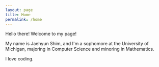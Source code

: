 ```yaml
---
layout: page
title: Home
permalink: /home
---
```


Hello there! Welcome to my page!

My name is Jaehyun Shim, and I'm a sophomore at the University of Michigan, majoring in Computer Science and minoring in Mathematics.

I love coding.